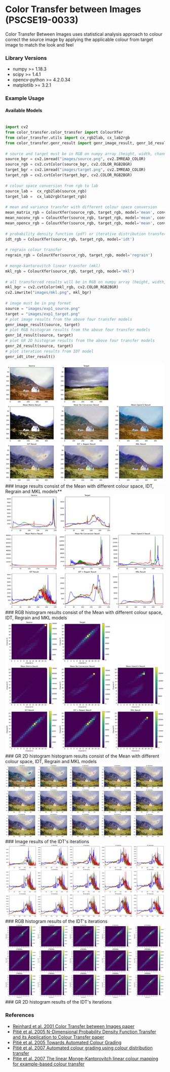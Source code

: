 # Color Transfer between Images (PSCSE19-0033)
Color Transfer Between Images uses statistical analysis approach to colour correct the source image
by applying the applicable colour from target image to match the look and feel   



### Library Versions
- numpy >= 1.18.3
- scipy >= 1.4.1
- opencv-python >= 4.2.0.34
- matplotlib >= 3.2.1

### Example Usage
#### Available Models
```python

import cv2
from color_transfer.color_transfer import ColourXfer
from color_transfer.utils import cx_rgb2lab, cx_lab2rgb
from color_transfer.genr_result import genr_image_result, genr_1d_result, genr_2d_result, genr_idt_iter_result

# source and target must be in RGB on numpy array (height, width, channel)
source_bgr = cv2.imread("images/source.png", cv2.IMREAD_COLOR)
source_rgb = cv2.cvtColor(source_bgr, cv2.COLOR_RGB2BGR)
target_bgr = cv2.imread("images/target.png", cv2.IMREAD_COLOR)
target_rgb = cv2.cvtColor(target_bgr, cv2.COLOR_RGB2BGR)

# colour space conversion from rgb to lab
source_lab =  cx_rgb2lab(source_rgb)
target_lab =  cx_lab2rgb(target_rgb)

# mean and variance transfer with different colour space conversion
mean_matrix_rgb = ColourXfer(source_rgb, target_rgb, model='mean', conversion='matrix')
mean_noconv_rgb = ColourXfer(source_rgb, target_rgb, model='mean', conversion='noconv')
mean_opencv_rgb = ColourXfer(source_rgb, target_rgb, model='mean', conversion='opencv')

# probability density function (pdf) or iterative distribution transfer (idt)
idt_rgb = ColourXfer(source_rgb, target_rgb, model='idt')

# regrain colour transfer
regrain_rgb = ColourXfer(source_rgb, target_rgb, model='regrain')

# monge-kantorovitch linear transfer (mkl)
mkl_rgb = ColourXfer(source_rgb, target_rgb, model='mkl')

# all transferred results will be in RGB on numpy array (height, width, channel)
mkl_bgr = cv2.cvtColor(mkl_rgb, cv2.COLOR_RGB2BGR)
cv2.imwrite("images/mkl.png", mkl_bgr)

# image must be in png format
source = "images/exp1_source.png"
target = "images/exp1_target.png"
# plot image results from the above four transfer models
genr_image_result(source, target)
# plot RGB histogram results from the above four transfer models
genr_1d_result(source, target)
# plot GR 2D histogram results from the above four transfer models
genr_2d_result(source, target)
# plot iteration results from IDT model
genr_idt_iter_result()

```
<img src="images/all_img_results.png">
### Image results consist of the Mean with different colour space, IDT, Regrain and MKL models**

<img src="images/all_1d_results.png">
### RGB histogram results consist of the Mean with different colour space, IDT, Regrain and MKL models

<img src="images/all_2d_results.png">
### GR 2D histogram histogram results consist of the Mean with different colour space, IDT, Regrain and MKL models

<img src="images/idt_img_results.png">
### Image results of the IDT's iterations

<img src="images/idt_1d_results.png">
### RGB histogram results of the IDT's iterations

<img src="images/idt_2d_results.png">
### GR 2D histogram results of the IDT's iterations

### References
- [Reinhard et al. 2001 Color Transfer between Images paper](http://erikreinhard.com/papers/colourtransfer.pdf)
- [Pitié et al. 2005 N-Dimensional Probability Density Function Transfer and its Application to Colour Transfer paper](https://github.com/frcs/colour-transfer/blob/master/publications/pitie05iccv.pdf)
- [Pitié et al. 2005 Towards Automated Colour Grading](https://github.com/frcs/colour-transfer/blob/master/publications/pitie05cvmp.pdf)
- [Pitié et al. 2007 Automated colour grading using colour distribution transfer](https://github.com/frcs/colour-transfer/blob/master/publications/pitie07cviu.pdf)
- [Pitie et al. 2007 The linear Monge-Kantorovitch linear colour mapping for example-based colour transfer](https://github.com/frcs/colour-transfer/blob/master/publications/pitie07cvmp.pdf)
